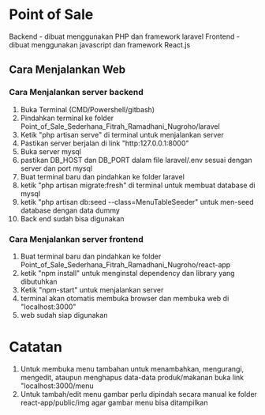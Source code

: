 # Point of Sale

Backend - dibuat menggunakan PHP dan framework laravel
Frontend -dibuat menggunakan javascript dan framework React.js

## Cara Menjalankan Web

### Cara Menjalankan server backend

1. Buka Terminal (CMD/Powershell/gitbash)
2. Pindahkan terminal ke folder 
Point_of_Sale_Sederhana_Fitrah_Ramadhani_Nugroho/laravel
3. Ketik "php artisan serve" di terminal untuk menjalankan server
4. Pastikan server berjalan di link "http:127.0.0.1:8000"
5. Buka server mysql
6. pastikan DB_HOST dan DB_PORT dalam file laravel/.env sesuai dengan server dan port mysql
7. Buat terminal baru dan pindahkan ke folder laravel
8. ketik "php artisan migrate:fresh" di terminal untuk membuat database di mysql
9. ketik "php artisan db:seed --class=MenuTableSeeder" untuk men-seed database dengan data dummy
10. Back end sudah bisa digunakan

### Cara Menjalankan server frontend

1. Buat terminal baru dan pindahkan ke folder 
Point_of_Sale_Sederhana_Fitrah_Ramadhani_Nugroho/react-app
2. ketik "npm install" untuk menginstal dependency dan library yang dibutuhkan
3. Ketik "npm-start" untuk menjalankan server
4. terminal akan otomatis membuka browser dan membuka web di "localhost:3000"
5. web sudah siap digunakan

# Catatan

1. Untuk membuka menu tambahan untuk menambahkan, mengurangi, mengedit, ataupun menghapus data-data produk/makanan buka link "localhost:3000/menu
2. Untuk tambah/edit menu gambar perlu dipindah secara manual ke folder react-app/public/img agar gambar menu bisa ditampilkan
